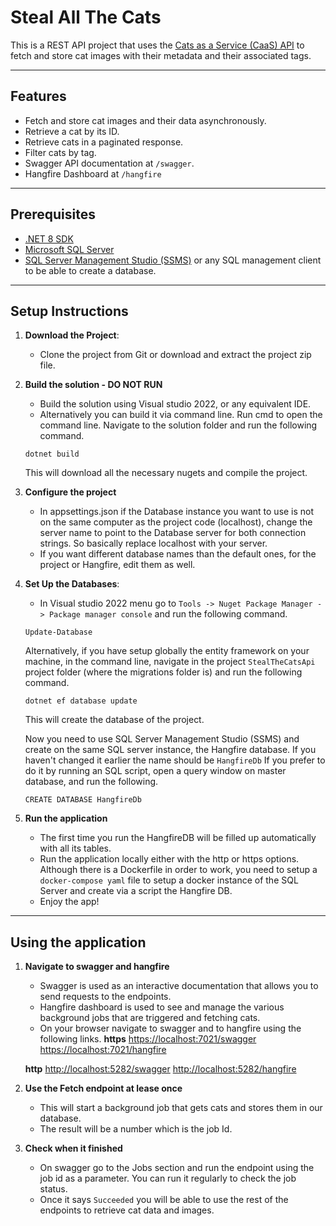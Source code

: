 # Steal All The Cats

This is a REST API project that uses the [Cats as a Service (CaaS) API](https://thecatapi.com/) to fetch and store cat images with their metadata and their associated tags.

---

## Features
- Fetch and store cat images and their data asynchronously.
- Retrieve a cat by its ID.
- Retrieve cats in a paginated response.
- Filter cats by tag.
- Swagger API documentation at `/swagger`.
- Hangfire Dashboard at `/hangfire`
---

## Prerequisites

- [.NET 8 SDK](https://dotnet.microsoft.com/download)
- [Microsoft SQL Server](https://www.microsoft.com/en-us/sql-server/sql-server-downloads)
- [SQL Server Management Studio (SSMS)](https://learn.microsoft.com/en-us/ssms/download-sql-server-management-studio-ssms) or any SQL management client to be able to create a database.

---

## Setup Instructions

1. **Download the Project**:
   - Clone the project from Git or download and extract the project zip file.

2. **Build the solution - DO NOT RUN**
    - Build the solution using Visual studio 2022, or any equivalent IDE.
    - Alternatively you can build it via command line. Run cmd to open the command line. Navigate to the solution folder and run the following command.
    ```
    dotnet build
    ```
    This will download all the necessary nugets and compile the project.

3. **Configure the project**
    - In appsettings.json if the Database instance you want to use is not on the same computer as the project code (localhost), change the server name to point to the Database server for both connection strings. So basically replace localhost with your server.
    - If you want different database names than the default ones, for the project or Hangfire, edit them as well.


4. **Set Up the Databases**:
    - In Visual studio 2022 menu go to `Tools -> Nuget Package Manager -> Package manager console` and run the following command.
    ```
    Update-Database
    ```
    Alternatively, if you have setup globally the entity framework on your machine, in the command line, navigate in the project `StealTheCatsApi` project folder (where the migrations folder is) and run the following command.
    ```
    dotnet ef database update
    ```
    This will create the database of the project.

    Now you need to use SQL Server Management Studio (SSMS) and create on the same SQL server instance, the Hangfire database. If you haven't changed it earlier the name should be `HangfireDb`
    If you prefer to do it by running an SQL script, open a query window on master database, and run the following.
    ```
    CREATE DATABASE HangfireDb
    ```

6.  **Run the application**
    - The first time you run the HangfireDB will be filled up automatically with all its tables.
    - Run the application locally either with the http or https options. Although there is a Dockerfile in order to work, you need to setup a `docker-compose yaml` file to setup a docker instance of the SQL Server and create via a script the Hangfire DB.
    - Enjoy the app!

---

## Using the application

1. **Navigate to swagger and hangfire**
    - Swagger is used as an interactive documentation that allows you to send requests to the endpoints.
    - Hangfire dashboard is used to see and manage the various background jobs that are triggered and fetching cats.
    - On your browser navigate to swagger and to hangfire using the following links.
    **https**
    [https://localhost:7021/swagger](https://localhost:7021/swagger)
    [https://localhost:7021/hangfire](https://localhost:7021/hangfire)
    
    **http**
    [http://localhost:5282/swagger](http://localhost:5282/swagger)
    [http://localhost:5282/hangfire](http://localhost:5282/hangfire)

2. **Use the Fetch endpoint at lease once**
    - This will start a background job that gets cats and stores them in our database.
    - The result will be a number which is the job Id. 

3. **Check when it finished**
    - On swagger go to the Jobs section and run the endpoint using the job id as a parameter. You can run it regularly to check the job status. 
    - Once it says `Succeeded` you will be able to use the rest of the endpoints to retrieve cat data and images.
